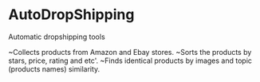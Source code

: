 # AutoDropShipping

Automatic dropshipping tools

~Collects products from Amazon and Ebay stores.
~Sorts the products by stars, price, rating and etc'.
~Finds identical products by images and topic (products names) similarity.
